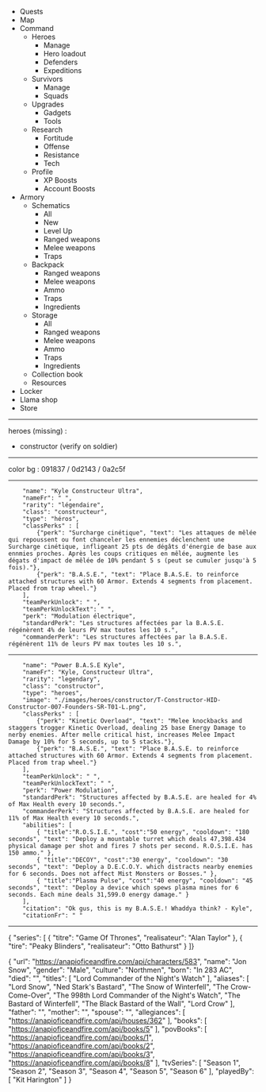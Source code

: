 - Quests
- Map
- Command
    - Heroes
        - Manage
        - Hero loadout
        - Defenders
        - Expeditions
    - Survivors
        - Manage
        - Squads
    - Upgrades
        - Gadgets
        - Tools
    - Research
        - Fortitude
        - Offense
        - Resistance
        - Tech
    - Profile
        - XP Boosts
        - Account Boosts
- Armory
    - Schematics
        - All
        - New
        - Level Up
        - Ranged weapons
        - Melee weapons
        - Traps
    - Backpack
        - Ranged weapons
        - Melee weapons
        - Ammo
        - Traps
        - Ingredients
    - Storage
        - All
        - Ranged weapons
        - Melee weapons
        - Ammo
        - Traps
        - Ingredients
    - Collection book
    - Resources
- Locker
- Llama shop
- Store

---

heroes (missing) :
- constructor (verify on soldier)
    



---

color bg : 091837 / 0d2143 / 0a2c5f

---

        "name": "Kyle Constructeur Ultra",
        "nameFr": " ",
        "rarity": "légendaire",
        "class": "constructeur",
        "type": "héros",
        "classPerks" : [
            {"perk": "Surcharge cinétique", "text": "Les attaques de mêlée qui repoussent ou font chanceler les ennemies déclenchent une Surcharge cinétique, infligeant 25 pts de dégâts d'énergie de base aux ennmies proches. Après les coups critiques en mêlée, augmente les dégats d'impact de mêlée de 10% pendant 5 s (peut se cumuler jusqu'à 5 fois)."}, 
            {"perk": "B.A.S.E.", "text": "Place B.A.S.E. to reinforce attached structures with 60 Armor. Extends 4 segments from placement. Placed from trap wheel."}
        ],
        "teamPerkUnlock": " ",
        "teamPerkUnlockText": " ",
        "perk": "Modulation électrique",
        "standardPerk": "Les structures affectées par la B.A.S.E. régénèrent 4% de leurs PV max toutes les 10 s.",
        "commanderPerk": "Les structures affectées par la B.A.S.E. régénèrent 11% de leurs PV max toutes les 10 s.",

---

        "name": "Power B.A.S.E Kyle",
        "nameFr": "Kyle, Constructeur Ultra",
        "rarity": "legendary",
        "class": "constructor",
        "type": "heroes",
        "image": "./images/heroes/constructor/T-Constructor-HID-Constructor-007-Founders-SR-T01-L.png",
        "classPerks" : [
            {"perk": "Kinetic Overload", "text": "Melee knockbacks and staggers trogger Kinetic Overload, dealing 25 base Energy Damage to nerby enemies. After melle critical hist, increases Melee Impact Damage by 10% for 5 seconds, up to 5 stacks."}, 
            {"perk": "B.A.S.E.", "text": "Place B.A.S.E. to reinforce attached structures with 60 Armor. Extends 4 segments from placement. Placed from trap wheel."}
        ],
        "teamPerkUnlock": " ",
        "teamPerkUnlockText": " ",
        "perk": "Power Modulation",
        "standardPerk": "Structures affected by B.A.S.E. are healed for 4% of Max Health every 10 seconds.",
        "commanderPerk": "Structures affected by B.A.S.E. are healed for 11% of Max Health every 10 seconds.",
        "abilities": [
            { "title":"R.O.S.I.E.", "cost":"50 energy", "cooldown": "180 seconds", "text": "Deploy a mountable turret which deals 47,398.434 physical damage per shot and fires 7 shots per second. R.O.S.I.E. has 150 ammo." },
            { "title":"DECOY", "cost":"30 energy", "cooldown": "30 seconds", "text": "Deploy a D.E.C.O.Y. which distracts nearby enemies for 6 seconds. Does not affect Mist Monsters or Bosses." },
            { "title":"Plasma Pulse", "cost":"40 energy", "cooldown": "45 seconds", "text": "Deploy a device which spews plasma mines for 6 seconds. Each mine deals 31,599.0 energy damage." }
        ],
        "citation": "Ok gus, this is my B.A.S.E.! Whaddya think? - Kyle",
        "citationFr": " "

---

{ "series": [
   {   "titre": "Game Of Thrones", 
      "realisateur": "Alan Taylor" },
   {   "tire": "Peaky Blinders", 
      "realisateur": "Otto Bathurst" }
]}



{
	"url": "https://anapioficeandfire.com/api/characters/583",
	"name": "Jon Snow",
	"gender": "Male",
	"culture": "Northmen",
	"born": "In 283 AC",
	"died": "",
	"titles": [
		"Lord Commander of the Night's Watch"
	],
	"aliases": [
		"Lord Snow",
		"Ned Stark's Bastard",
		"The Snow of Winterfell",
		"The Crow-Come-Over",
		"The 998th Lord Commander of the Night's Watch",
		"The Bastard of Winterfell",
		"The Black Bastard of the Wall",
		"Lord Crow"
	],
	"father": "",
	"mother": "",
	"spouse": "",
	"allegiances": [
		"https://anapioficeandfire.com/api/houses/362"
	],
	"books": [
		"https://anapioficeandfire.com/api/books/5"
	],
	"povBooks": [
		"https://anapioficeandfire.com/api/books/1",
		"https://anapioficeandfire.com/api/books/2",
		"https://anapioficeandfire.com/api/books/3",
		"https://anapioficeandfire.com/api/books/8"
	],
	"tvSeries": [
		"Season 1",
		"Season 2",
		"Season 3",
		"Season 4",
		"Season 5",
		"Season 6"
	],
	"playedBy": [
		"Kit Harington"
	]
}